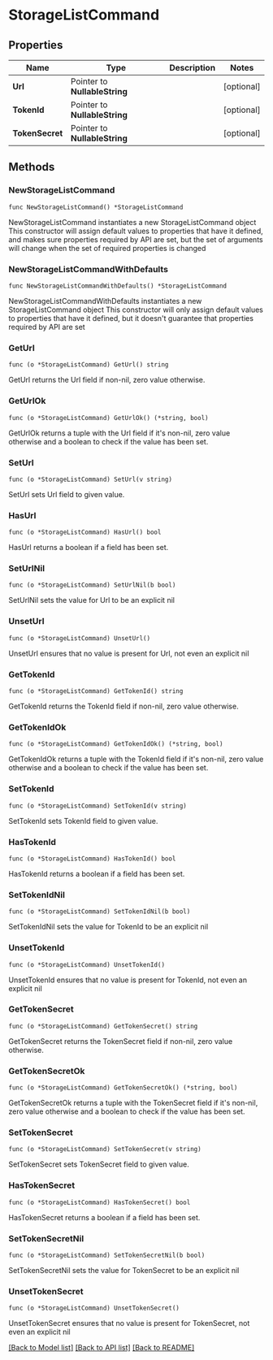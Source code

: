 # StorageListCommand

## Properties

Name | Type | Description | Notes
------------ | ------------- | ------------- | -------------
**Url** | Pointer to **NullableString** |  | [optional] 
**TokenId** | Pointer to **NullableString** |  | [optional] 
**TokenSecret** | Pointer to **NullableString** |  | [optional] 

## Methods

### NewStorageListCommand

`func NewStorageListCommand() *StorageListCommand`

NewStorageListCommand instantiates a new StorageListCommand object
This constructor will assign default values to properties that have it defined,
and makes sure properties required by API are set, but the set of arguments
will change when the set of required properties is changed

### NewStorageListCommandWithDefaults

`func NewStorageListCommandWithDefaults() *StorageListCommand`

NewStorageListCommandWithDefaults instantiates a new StorageListCommand object
This constructor will only assign default values to properties that have it defined,
but it doesn't guarantee that properties required by API are set

### GetUrl

`func (o *StorageListCommand) GetUrl() string`

GetUrl returns the Url field if non-nil, zero value otherwise.

### GetUrlOk

`func (o *StorageListCommand) GetUrlOk() (*string, bool)`

GetUrlOk returns a tuple with the Url field if it's non-nil, zero value otherwise
and a boolean to check if the value has been set.

### SetUrl

`func (o *StorageListCommand) SetUrl(v string)`

SetUrl sets Url field to given value.

### HasUrl

`func (o *StorageListCommand) HasUrl() bool`

HasUrl returns a boolean if a field has been set.

### SetUrlNil

`func (o *StorageListCommand) SetUrlNil(b bool)`

 SetUrlNil sets the value for Url to be an explicit nil

### UnsetUrl
`func (o *StorageListCommand) UnsetUrl()`

UnsetUrl ensures that no value is present for Url, not even an explicit nil
### GetTokenId

`func (o *StorageListCommand) GetTokenId() string`

GetTokenId returns the TokenId field if non-nil, zero value otherwise.

### GetTokenIdOk

`func (o *StorageListCommand) GetTokenIdOk() (*string, bool)`

GetTokenIdOk returns a tuple with the TokenId field if it's non-nil, zero value otherwise
and a boolean to check if the value has been set.

### SetTokenId

`func (o *StorageListCommand) SetTokenId(v string)`

SetTokenId sets TokenId field to given value.

### HasTokenId

`func (o *StorageListCommand) HasTokenId() bool`

HasTokenId returns a boolean if a field has been set.

### SetTokenIdNil

`func (o *StorageListCommand) SetTokenIdNil(b bool)`

 SetTokenIdNil sets the value for TokenId to be an explicit nil

### UnsetTokenId
`func (o *StorageListCommand) UnsetTokenId()`

UnsetTokenId ensures that no value is present for TokenId, not even an explicit nil
### GetTokenSecret

`func (o *StorageListCommand) GetTokenSecret() string`

GetTokenSecret returns the TokenSecret field if non-nil, zero value otherwise.

### GetTokenSecretOk

`func (o *StorageListCommand) GetTokenSecretOk() (*string, bool)`

GetTokenSecretOk returns a tuple with the TokenSecret field if it's non-nil, zero value otherwise
and a boolean to check if the value has been set.

### SetTokenSecret

`func (o *StorageListCommand) SetTokenSecret(v string)`

SetTokenSecret sets TokenSecret field to given value.

### HasTokenSecret

`func (o *StorageListCommand) HasTokenSecret() bool`

HasTokenSecret returns a boolean if a field has been set.

### SetTokenSecretNil

`func (o *StorageListCommand) SetTokenSecretNil(b bool)`

 SetTokenSecretNil sets the value for TokenSecret to be an explicit nil

### UnsetTokenSecret
`func (o *StorageListCommand) UnsetTokenSecret()`

UnsetTokenSecret ensures that no value is present for TokenSecret, not even an explicit nil

[[Back to Model list]](../README.md#documentation-for-models) [[Back to API list]](../README.md#documentation-for-api-endpoints) [[Back to README]](../README.md)


